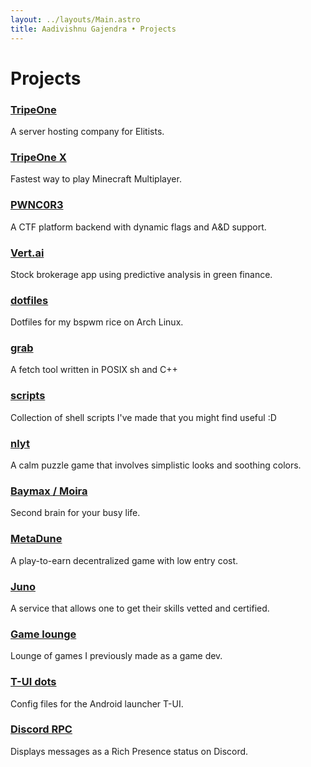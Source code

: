 ```yaml
---
layout: ../layouts/Main.astro
title: Aadivishnu Gajendra • Projects
---
```


# Projects

<div class="table">
<div>

### [TripeOne](https://tripe.one)

A server hosting company for Elitists.

</div>
<div>

### [TripeOne X](https://tripe.one/x)

Fastest way to play Minecraft Multiplayer.

</div>
<div>

### [PWNC0R3](https://github.com/lugvitc/pwncore)

A CTF platform backend with dynamic flags and A&D support.

</div>
<div>

### [Vert.ai](https://github.com/mradigen/vert.ai)

Stock brokerage app using predictive analysis in green finance.

</div>

<div>

### [dotfiles](https://github.com/mradigen/dotfiles)

Dotfiles for my bspwm rice on Arch Linux.

</div>

<div>

### [grab](https://github.com/StratOS-Linux/grab)

A fetch tool written in POSIX sh and C++

</div>
<div>

### [scripts](https://github.com/mradigen/scripts)

Collection of shell scripts I've made that you might find useful :D

</div>
<div>

### [nlyt](https://play.google.com/store/apps/details?id=com.adigen.nlyt)

A calm puzzle game that involves simplistic looks and soothing colors.

</div>
<div>

### [Baymax / Moira](https://github.com/mradigen/SecondBrain-backend)

Second brain for your busy life.

</div>
<div>

### [MetaDune](https://metadune.club)

A play-to-earn decentralized game with low entry cost.

</div>
<div>

### [Juno](https://tryjuno.in)

A service that allows one to get their skills vetted and certified.

</div>
<div>

### [Game lounge](https://aadivishnu.com/games)

Lounge of games I previously made as a game dev.

</div>
<div>

### [T-UI dots](https://github.com/mradigen/tui-cysis)

Config files for the Android launcher T-UI.

</div>
<div>

### [Discord RPC](https://github.com/mradigen/discord-rpc-status)

Displays messages as a Rich Presence status on Discord.

</div>
</div>

